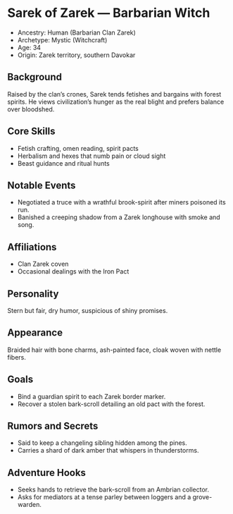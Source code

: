 # Sarek of Zarek — Barbarian Witch

- Ancestry: Human (Barbarian Clan Zarek)
- Archetype: Mystic (Witchcraft)
- Age: 34
- Origin: Zarek territory, southern Davokar

## Background
Raised by the clan’s crones, Sarek tends fetishes and bargains with forest spirits. He views civilization’s hunger as the real blight and prefers balance over bloodshed.

## Core Skills
- Fetish crafting, omen reading, spirit pacts
- Herbalism and hexes that numb pain or cloud sight
- Beast guidance and ritual hunts

## Notable Events
- Negotiated a truce with a wrathful brook-spirit after miners poisoned its run.
- Banished a creeping shadow from a Zarek longhouse with smoke and song.

## Affiliations
- Clan Zarek coven
- Occasional dealings with the Iron Pact

## Personality
Stern but fair, dry humor, suspicious of shiny promises.

## Appearance
Braided hair with bone charms, ash-painted face, cloak woven with nettle fibers.

## Goals
- Bind a guardian spirit to each Zarek border marker.
- Recover a stolen bark-scroll detailing an old pact with the forest.

## Rumors and Secrets
- Said to keep a changeling sibling hidden among the pines.
- Carries a shard of dark amber that whispers in thunderstorms.

## Adventure Hooks
- Seeks hands to retrieve the bark-scroll from an Ambrian collector.
- Asks for mediators at a tense parley between loggers and a grove-warden.
